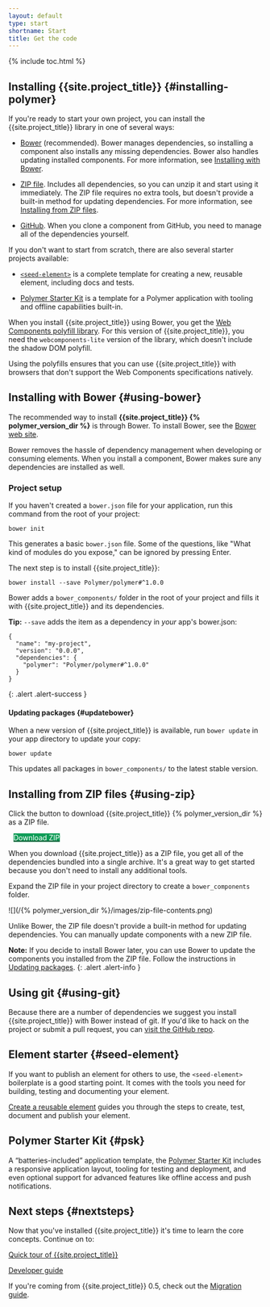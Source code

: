 ```yaml
---
layout: default
type: start
shortname: Start
title: Get the code
---
```


<style>
 paper-button[raised].cta {
      background-color: #0f9d58;
      color: white;
      fill: white;
      margin: 10px;
}

.download-button {
  background: #4285f4;
  color: #fff;
  font-size: 18px;
  fill: #fff;
}

.download-button:hover {
  background: #2a56c6;
}

.download-button::shadow paper-ripple {
  color: #fff;
}
</style>

{% include toc.html %}

## Installing {{site.project_title}} {#installing-polymer}

If you're ready to start your own project, you can install the {{site.project_title}}
library in one of several ways:

*   [Bower](#using-bower) (recommended). Bower manages dependencies, so installing a component
    also installs any missing dependencies. Bower also handles updating
    installed components. For more information, see [Installing with Bower](#using-bower).

*   [ZIP file](#using-zip). Includes all dependencies, so you can unzip it and start using it
    immediately. The ZIP file requires no extra tools, but doesn't provide a
    built-in method for updating dependencies. For more information, see
    [Installing from ZIP files](#using-zip).

*   [GitHub](#using-git). When you clone a component from GitHub, you need to manage all of the dependencies
    yourself.

If you don't want to start from scratch, there are also several starter projects available:

*   [`<seed-element>`](#seed-element) is a complete template for creating a new, reusable element,
    including docs and tests. 

*   [Polymer Starter Kit](#psk) is a template for a Polymer application with tooling and offline
    capabilities built-in.

When you install {{site.project_title}} using Bower, you get the
[Web Components polyfill library](/0.5/docs/start/platform.html). 
For this version of {{site.project_title}}, you need the `webcomponents-lite` version of the 
library, which doesn't include the shadow DOM polyfill.

Using the polyfills ensures that you can use {{site.project_title}} with browsers that don't support
the Web Components specifications natively.

## Installing with Bower {#using-bower}

The recommended way to install **{{site.project_title}} {% polymer_version_dir %}**
is through Bower. To install Bower, see the [Bower web site](http://bower.io/).

Bower removes the hassle of dependency management when developing or consuming
elements. When you install a component, Bower makes sure any dependencies are
installed as well.

### Project setup

If you haven't created a `bower.json` file for your application, run this
command from the root of your project:

    bower init

This generates a basic `bower.json` file. Some of the questions, like
"What kind of modules do you expose," can be ignored by pressing Enter.

The next step is to install {{site.project_title}}:

    bower install --save Polymer/polymer#^1.0.0

Bower adds a `bower_components/` folder in the root of your project and
fills it with {{site.project_title}} and its dependencies.

**Tip:** `--save` adds the item as a dependency in *your* app's bower.json:
```
{
  "name": "my-project",
  "version": "0.0.0",
  "dependencies": {
    "polymer": "Polymer/polymer#^1.0.0"
  }
}
```
{: .alert .alert-success }

#### Updating packages {#updatebower}

When a new version of {{site.project_title}} is available, run `bower update`
in your app directory to update your copy:

    bower update

This updates all packages in `bower_components/` to the latest stable version.

## Installing from ZIP files {#using-zip}

Click the button to download {{site.project_title}} {% polymer_version_dir %} as a ZIP file.

<p><a href="http://zipper.bowerarchiver.appspot.com/archive?polymer=Polymer/polymer%231.0.0">
  <paper-button class="cta" raised><core-icon icon="file-download"></core-icon>Download ZIP</paper-button>
</a></p>

When you download {{site.project_title}} as a ZIP file, you get all of
the dependencies bundled into a single archive. It's a great way to get
started because you don't need to install any additional tools.

Expand the ZIP file in your project directory to create a `bower_components` folder.

![](/{% polymer_version_dir %}/images/zip-file-contents.png)

Unlike Bower, the ZIP file doesn't provide a built-in method
for updating dependencies. You can manually update components with a new ZIP
file. 

**Note:**  If you decide to install Bower later, you can use Bower to update the 
components you installed from the ZIP file. Follow the instructions in 
[Updating packages](#updatebower).
{: .alert .alert-info }

## Using git {#using-git}

Because there are a number of dependencies we suggest you install
{{site.project_title}} with Bower instead of git. If you'd like to hack on
the project or submit a pull request, you can [visit the GitHub repo](https://github.com/Polymer/polymer).

## Element starter {#seed-element}

If you want to publish an element for others to use, the 
`<seed-element>` boilerplate is a good starting point. It comes with the tools
you need for building, testing and documenting your element.

[Create a reusable element](reusableelements.html) guides you through the 
steps to create, test, document and publish your element.

## Polymer Starter Kit {#psk}

A “batteries-included” application template, the 
[Polymer Starter Kit](https://developers.google.com/web/tools/polymer-starter-kit/)
includes a responsive application layout, tooling for testing and deployment, and
even optional support for advanced features like offline access and push notifications.  

## Next steps {#nextsteps}

Now that you've installed {{site.project_title}} it's time to learn the core
concepts.  Continue on to:

<p><a href="quick-tour.html">
  <paper-button raised><core-icon icon="arrow-forward"></core-icon>Quick tour of {{site.project_title}}</paper-button>
</a></p>


<p><a href="../devguide/feature-overview.html">
  <paper-button raised><core-icon icon="arrow-forward"></core-icon>Developer guide</paper-button>
</a></p>

If you're coming from {{site.project_title}} 0.5, check out the [Migration guide](../migration.html).
